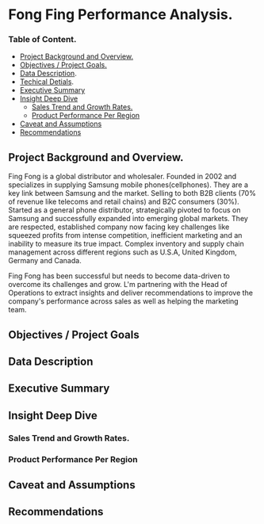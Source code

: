 # Fong Fing Performance Analysis.
### Table of Content.
 - [Project Background and Overview.]( #project-background-and-overview )
 - [Objectives / Project Goals.](#ojectives-/-project-goals)
 - [Data Description]( #data-description).
 - [Techical Detials]( #techical-details).
 - [Executive Summary]( #executive-summary)
 - [Insight Deep Dive](#insight-deep-dive)
   - [Sales Trend and Growth Rates.](#sales-trend-and-growth-rates)
   - [Product Performance Per Region](#product-performance-per-region)
- [Caveat and Assumptions](#caveat-and-assumptions)
- [Recommendations](#recommendations)

  
## Project Background and Overview.
Fing Fong is  a global distributor and wholesaler. Founded in 2002 and  specializes in supplying Samsung mobile phones(cellphones). They are a key link between Samsung and the market. Selling to both B2B clients (70% of revenue like telecoms and retail chains) and B2C consumers (30%).
Started as a general phone distributor, strategically pivoted to focus on Samsung and successfully expanded into emerging global markets.
 They are respected, established company now facing key challenges like squeezed profits from intense competition, inefficient marketing and an inability to measure its true impact.
Complex inventory and supply chain management across different regions such as U.S.A, United Kingdom, Germany and Canada.

   Fing Fong has been successful but needs to become data-driven to overcome its challenges and grow. L'm partnering with the Head of Operations to extract insights and deliver recommendations to improve the company's performance across sales as well as helping the marketing team.

   ## Objectives / Project Goals
   ## Data Description
   ## Executive Summary
   ## Insight Deep Dive
   ### Sales Trend and Growth Rates.
   ### Product Performance Per Region
   ## Caveat and Assumptions
   ## Recommendations
   
                          
